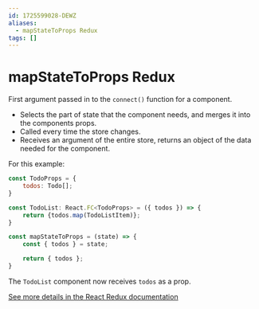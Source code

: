 ```yaml
---
id: 1725599028-DEWZ
aliases:
  - mapStateToProps Redux
tags: []
---
```


# mapStateToProps Redux

First argument passed in to the `connect()` function for a component.

- Selects the part of state that the component needs, and merges it into the components props.
- Called every time the store changes.
- Receives an argument of the entire store, returns an object of the data needed for the component.

For this example:
```js
const TodoProps = {
    todos: Todo[];
}

const TodoList: React.FC<TodoProps> = ({ todos }) => {
    return {todos.map(TodoListItem)};
}

const mapStateToProps = (state) => {
    const { todos } = state;

    return { todos };
}
```

The `TodoList` component now receives `todos` as a prop.

[See more details in the React Redux documentation](https://react-redux.js.org/using-react-redux/connect-mapstate)

